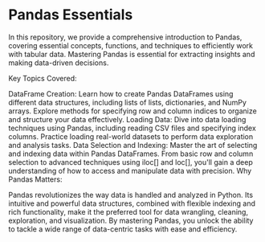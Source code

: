 # Pandas Essentials
In this repository, we provide a comprehensive introduction to Pandas, covering essential concepts, functions, and techniques to efficiently work with tabular data. Mastering Pandas is essential for extracting insights and making data-driven decisions.

Key Topics Covered:

DataFrame Creation:
Learn how to create Pandas DataFrames using different data structures, including lists of lists, dictionaries, and NumPy arrays. Explore methods for specifying row and column indices to organize and structure your data effectively.
Loading Data:
Dive into data loading techniques using Pandas, including reading CSV files and specifying index columns. Practice loading real-world datasets to perform data exploration and analysis tasks.
Data Selection and Indexing:
Master the art of selecting and indexing data within Pandas DataFrames. From basic row and column selection to advanced techniques using iloc[] and loc[], you'll gain a deep understanding of how to access and manipulate data with precision.
Why Pandas Matters:

Pandas revolutionizes the way data is handled and analyzed in Python. Its intuitive and powerful data structures, combined with flexible indexing and rich functionality, make it the preferred tool for data wrangling, cleaning, exploration, and visualization. By mastering Pandas, you unlock the ability to tackle a wide range of data-centric tasks with ease and efficiency.
